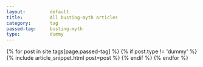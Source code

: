 ```yaml
---
layout:			default
title:			All busting-myth articles
category:		tag
passed-tag:		busting-myth
type:           dummy
---
```



<div class="ui basic segment">
{% for post in site.tags[page.passed-tag] %}
{% if post.type != 'dummy' %}
    {% include article_snippet.html post=post %}
{% endif %}
{% endfor %}
</div>
